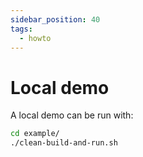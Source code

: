```yaml
---
sidebar_position: 40
tags:
  - howto
---
```


# Local demo

<!--
WARNING: Bits of information here are duplicated in several places:
  * https://docs.frameright.io/react/example
  * https://github.com/Frameright/react-image-display-control/blob/main/example/README.md
Make sure to keep them in sync.
-->

A local demo can be run with:

```bash
cd example/
./clean-build-and-run.sh
```
